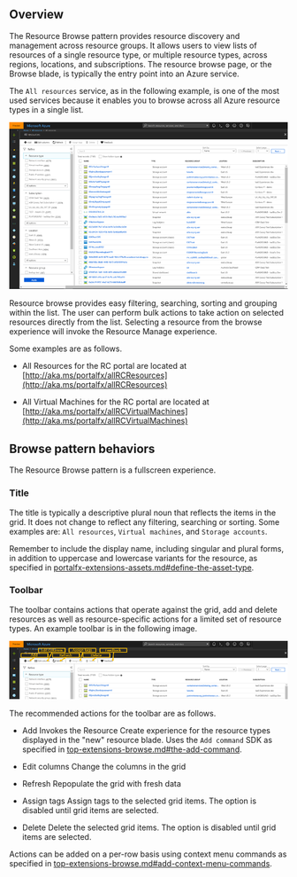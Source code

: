 
## Overview

The Resource Browse pattern provides resource discovery and management across resource groups. It allows users to view lists of resources of a single resource type, or multiple resource types, across regions, locations, and subscriptions.  The resource browse page, or the Browse blade, is typically the entry point into an Azure service.

The `All resources` service, as in the following example, is one of the most used services because it enables you to browse across all Azure resource types in a single list.  
  
![alt-text](../media/top-extensions-resources/allResources.png "All resources – unfiltered")
  
Resource browse provides easy filtering, searching, sorting and grouping within the list.  The user can perform bulk actions to take action on selected resources directly from the list.  Selecting a resource from the browse experience will invoke the Resource Manage experience.

Some examples are as follows.

* All Resources for the RC portal are located at   [http://aka.ms/portalfx/allRCResources](http://aka.ms/portalfx/allRCResources)

* All Virtual Machines for the RC portal are located at  [http://aka.ms/portalfx/allRCVirtualMachines](http://aka.ms/portalfx/allRCVirtualMachines)


## Browse pattern behaviors

The Resource Browse pattern is a fullscreen experience.

### Title

The title is typically a descriptive plural noun that reflects the items in the grid.  It does not change to reflect any filtering, searching or sorting. Some examples are: `All resources`, `Virtual machines`, and `Storage accounts`. 

Remember to include the display name, including singular and plural forms, in addition to uppercase and lowercase variants for the resource, as specified in [portalfx-extensions-assets.md#define-the-asset-type](portalfx-extensions-assets.md#define-the-asset-type).

### Toolbar

The toolbar contains actions that operate against the grid, add and delete resources as well as resource-specific actions for a limited set of resource types. An example toolbar is in the following image.

  
![alt-text](../media/top-extensions-resources/resources-toolbar.png "Toolbar")
  
The recommended actions for the toolbar are as follows.

* Add
    Invokes the Resource Create experience for the resource types displayed in the "new" resource blade.  Uses the `Add command` SDK as specified in [top-extensions-browse.md#the-add-command](top-extensions-browse.md#the-add-command).

* Edit columns
        Change the columns in the grid 

* Refresh
    Repopulate the grid with fresh data

* Assign tags
    Assign tags to the selected grid items.  The option is disabled until grid items are selected.

* Delete
    Delete the selected grid items.  The option is disabled until grid items are selected.

Actions can be added on a per-row basis using context menu commands as specified in [top-extensions-browse.md#add-context-menu-commands](top-extensions-browse.md#add-context-menu-commands).
